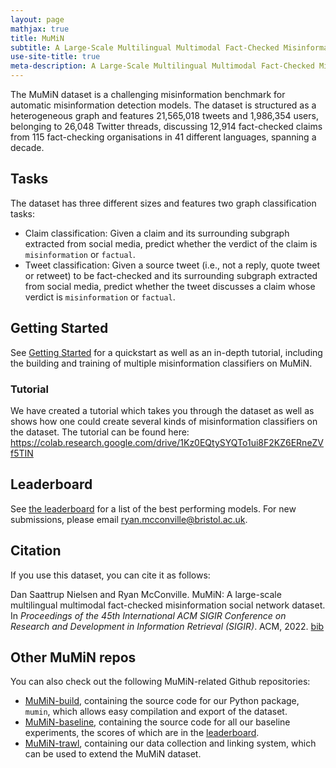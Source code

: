 ```yaml
---
layout: page
mathjax: true
title: MuMiN
subtitle: A Large-Scale Multilingual Multimodal Fact-Checked Misinformation Social Network Dataset
use-site-title: true
meta-description: A Large-Scale Multilingual Multimodal Fact-Checked Misinformation Social Network Dataset
---
```


The MuMiN dataset is a challenging misinformation benchmark for automatic
misinformation detection models. The dataset is structured as a heterogeneous
graph and features 21,565,018 tweets and 1,986,354 users, belonging to 26,048
Twitter threads, discussing 12,914 fact-checked claims from 115 fact-checking
organisations in 41 different languages, spanning a decade.

## Tasks
The dataset has three different sizes and features two graph classification
tasks:

- Claim classification: Given a claim and its surrounding subgraph extracted
  from social media, predict whether the verdict of the claim is
  `misinformation` or `factual`.
- Tweet classification: Given a source tweet (i.e., not a reply, quote tweet or
  retweet) to be fact-checked and its surrounding subgraph extracted from
  social media, predict whether the tweet discusses a claim whose verdict is
  `misinformation` or `factual`.

## Getting Started
See [Getting Started](https://mumin-dataset.github.io/gettingstarted/) for a
quickstart as well as an in-depth tutorial, including the building and training
of multiple misinformation classifiers on MuMiN. 

### Tutorial
We have created a tutorial which takes you through the dataset as well as shows how one could create several kinds of misinformation classifiers on the dataset. The tutorial can be found here:
https://colab.research.google.com/drive/1Kz0EQtySYQTo1ui8F2KZ6ERneZVf5TIN



## Leaderboard
See [the leaderboard](https://mumin-dataset.github.io/leaderboard/) for a list of the
best performing models. For new submissions, please email
[ryan.mcconville@bristol.ac.uk](mailto:ryan.mcconville@bristol.ac.uk).

## Citation
If you use this dataset, you can cite it as follows:

Dan Saattrup Nielsen and Ryan McConville. MuMiN: A large-scale multilingual multimodal fact-checked misinformation social network dataset. In *Proceedings of the 45th International ACM SIGIR Conference on Research and Development in Information Retrieval (SIGIR)*. ACM, 2022. 
[bib](https://ryanmcconville.com/McConville_Ryan_bib.html#NielsenMcConville2022)

## Other MuMiN repos
You can also check out the following MuMiN-related Github repositories:

- [MuMiN-build](https://github.com/MuMiN-dataset/mumin-build), containing the
  source code for our Python package, `mumin`, which allows easy compilation
  and export of the dataset.
- [MuMiN-baseline](https://github.com/MuMiN-dataset/mumin-baseline), containing
  the source code for all our baseline experiments, the scores of which are in
  the [leaderboard](https://mumin-dataset.github.io/leaderboard/).
- [MuMiN-trawl](https://github.com/MuMiN-dataset/mumin-trawl), containing our
  data collection and linking system, which can be used to extend the MuMiN
  dataset.
